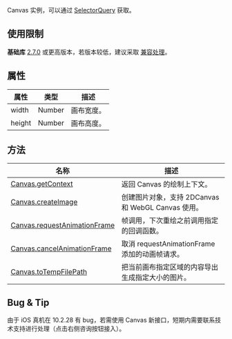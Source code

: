 Canvas 实例，可以通过 [SelectorQuery](https://opendocs.alipay.com/mini/api/pc8s51) 获取。

## 使用限制
**基础库** [2.7.0](https://opendocs.alipay.com/mini/framework/lib-upgrade-v2) 或更高版本，若版本较低，建议采取 [兼容处理](https://opendocs.alipay.com/mini/framework/compatibility)。

## 属性
| **属性** | **类型** | **描述** |
| --- | --- | --- |
| width | Number | 画布宽度。 |
| height | Number | 画布高度。 |


## 方法
| **名称** | **描述** |
| --- | --- |
| [Canvas.getContext](https://opendocs.alipay.com/mini/api/getcontext) | 返回 Canvas 的绘制上下文。 |
| [Canvas.createImage](https://opendocs.alipay.com/mini/api/createimage) | 创建图片对象，支持 2DCanvas 和 WebGL Canvas 使用。 |
| [Canvas.requestAnimationFrame](https://opendocs.alipay.com/mini/api/requestAnimationFrame) | 帧调用，下次重绘之前调用指定的回调函数。 |
| [Canvas.cancelAnimationFrame](https://opendocs.alipay.com/mini/api/cancelAnimationFrame) | 取消 requestAnimationFrame 添加的动画帧请求。 |
| [Canvas.toTempFilePath](https://opendocs.alipay.com/mini/02z18l) | 把当前画布指定区域的内容导出生成指定大小的图片。 |


## Bug & Tip
由于 iOS 真机在 10.2.28 有 bug，若需使用 Canvas 新接口，短期内需要联系技术支持进行处理（点击右侧咨询按钮接入）。
